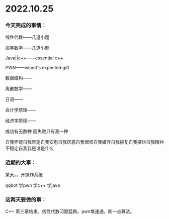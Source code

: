 # 2022.10.25

### 今天完成的事情：

线性代数——几道小题

高等数学——几道小题

Java||c++——essential c++

PWN——winmt's expected gift

数据结构——

离散数学——

日语——

会计学原理——

经济学原理——

成功有无数种 而失败只有我一种

自我怀疑自我否定自我安慰自我厌恶自我憎恨自我嫌弃自我报复自我摆烂自我精神不稳定自我我是谁是什么

### 近期的大事：

某天，，开操作系统

qqbot 学pwn 学c++ 学java

### 这两天要做的事：

C++ 第三章结束。线性代数习题猛刷。pwn堆速通。刷一点算法。

